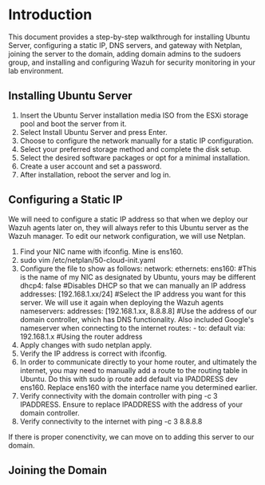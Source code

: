 # Introduction
This document provides a step-by-step walkthrough for installing Ubuntu Server, configuring a static IP, DNS servers, and gateway with Netplan, joining the server to the domain, adding domain admins to the sudoers group, and installing and configuring Wazuh for security monitoring in your lab environment.
## Installing Ubuntu Server
1. Insert the Ubuntu Server installation media ISO from the ESXi storage pool and boot the server from it.
2. Select Install Ubuntu Server and press Enter.
3. Choose to configure the network manually for a static IP configuration.
4. Select your preferred storage method and complete the disk setup.
5. Select the desired software packages or opt for a minimal installation.
6. Create a user account and set a password.
7. After installation, reboot the server and log in.
## Configuring a Static IP
We will need to configure a static IP address so that when we deploy our Wazuh agents later on, they will always refer to this Ubuntu server as the Wazuh manager. To edit our network configuration, we will use Netplan.
1. Find your NIC name with ifconfig. Mine is ens160.
2. sudo vim /etc/netplan/50-cloud-init.yaml
3. Configure the file to show as follows:
   network:
     ethernets:
       ens160: #This is the name of my NIC as designated by Ubuntu, yours may be different
         dhcp4: false #Disables DHCP so that we can manually an IP address
         addresses: [192.168.1.xx/24] #Select the IP address you want for this server. We will use it again when deploying the Wazuh agents
         nameservers:
           addresses: [192.168.1.xx, 8.8.8.8] #Use the address of our domain controller, which has DNS functionality. Also included Google's nameserver when connecting to the internet
         routes:
           - to: default
             via: 192.168.1.x #Using the router address
4. Apply changes with sudo netplan apply.
5. Verify the IP address is correct with ifconfig.
6. In order to communicate directly to your home router, and ultimately the internet, you may need to manually add a route to the routing table in Ubuntu. Do this with sudo ip route add default via IPADDRESS dev ens160. Replace ens160 with the interface name you determined earlier.
7. Verify connectivity with the domain controller with ping -c 3 IPADDRESS. Ensure to replace IPADDRESS with the address of your domain controller.
8. Verify connectivity to the internet with ping -c 3 8.8.8.8

If there is proper conenctivity, we can move on to adding this server to our domain.
## Joining the Domain
